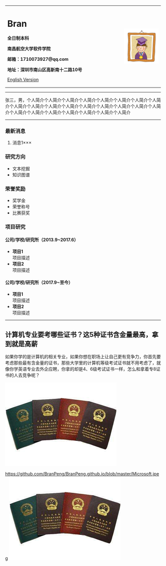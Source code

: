 <div>
<table border="0">
  <tr>
    <td width="75%">
      <h1>Bran</h1>
      <p><b>全日制本科</b></p>
      <p><b>南昌航空大学软件学院</b></p>
      <p><b>邮箱：1710073927@qq.com</b></p>
      <p><b>地址：深圳市南山区高新南十二路10号</b></p>
      <p><a href="/index-en.html">English Version</a></p>
    </td>
    <td width="25%">
      <img src="/zhengjianzhao.jpg" width="100%">
    </td>
  </tr>
</table>
</div>

---

张三，男，个人简介个人简介个人简介个人简介个人简介个人简介个人简介个人简介个人简介个人简介个人简介个人简介个人简介个人简介个人简介个人简介个人简介个人简介个人简介个人简介个人简介个人简介个人简介个人简介

---

### 最新消息
1. 消息1×××

### 研究方向
- 文本挖掘
- 知识图谱

### 荣誉奖励
- 奖学金
- 荣誉称号
- 比赛获奖

### 项目研究
#### 公司/学校/研究所（2013.9~2017.6）
- **项目1**  
项目描述
- **项目2**  
项目描述

#### 公司/学校/研究所（2017.9~至今）
- **项目1**  
项目描述
- **项目2**  
项目描述


---
## 计算机专业要考哪些证书？这5种证书含金量最高，拿到就是高薪

如果你学的是计算机的相关专业，如果你想在职场上让自己更有竞争力，你首先要考虑那些最有含金量的证书，那些大学里的计算机等级考试证书就不用考虑了，就像你学英语专业去外企应聘，你拿的却是4、6级考试证书一样，怎么和拿着专8证书的人去竞争呢？

![](https://github.com/BranPeng/BranPeng.github.io/blob/master/Soft.jpeg)

https://github.com/BranPeng/BranPeng.github.io/blob/master/Microsoft.jpeg
![](https://github.com/BranPeng/BranPeng.github.io/blob/master/Soft.jpeg)

